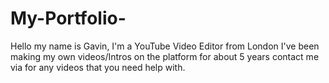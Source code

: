 # My-Portfolio-
Hello my name is Gavin, I'm a YouTube Video Editor from London I've been making my own videos/Intros on the platform for about 5 years contact me via for any videos that you need help with.

